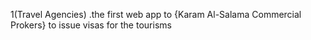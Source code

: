 1(Travel Agencies)
.the first web app to {Karam Al-Salama Commercial Prokers} to issue visas for the tourisms
